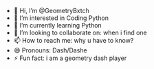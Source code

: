 - 👋 Hi, I’m @GeometryBxtch
- 👀 I’m interested in Coding Python
- 🌱 I’m currently learning Python
- 💞️ I’m looking to collaborate on: when i find one
- 📫 How to reach me: why u have to know?
- 😄 Pronouns: Dash/Dashe
- ⚡ Fun fact: i am a geometry dash player

<!---
GeometryBxtch/GeometryBxtch is a ✨ special ✨ repository because its `README.md` (this file) appears on your GitHub profile.
You can click the Preview link to take a look at your changes.
--->
